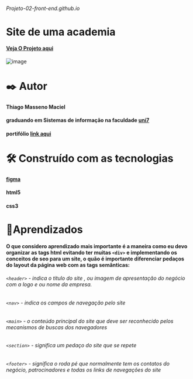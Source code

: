 ###### Projeto-02-front-end.github.io
# Site de uma academia
#### [Veja O Projeto aqui](https://thiagomassenomaciel.github.io/Projeto-02-front-end.github.io/)
![image](https://github.com/user-attachments/assets/8f2f681e-3de7-450b-a1c0-6047291a9669)

# ✒️ Autor 
#### Thiago Masseno Maciel
#### graduando em Sistemas de informação na faculdade [uni7](https://www.uni7.edu.br/)
#### portifólio [link aqui]( https://thiagomassenomaciel.github.io/MYportifolio.github.io/)

# 🛠️ Construído com as tecnologias
#### [figma](https://www.figma.com/design/CigMFndnbkNMYp8MBiGBSl/Explorer---Projeto-02-(Copy)?node-id=0-1&t=Gyn6EDCyNgVLuaPL-1)
#### html5
#### css3

# 📌Aprendizados 
#### O que considero aprendizado mais importante é a maneira como eu devo organizar as tags html evitando ter muitas `<div>` e implementando os conceitos de seo para um site, o quão é importante diferenciar pedaços do layout da página web com as tags semânticas:
###### `<header>` - indica o título do site , ou imagem de apresentação do negócio com a logo e ou nome da empresa.
###### `<nav>` - indica os campos de navegação pelo site
###### `<main>` - o conteúdo principal do site que deve ser reconhecido pelos mecanismos de buscas dos navegadores
###### `<section>` - significa um pedaço do site que se repete
###### `<footer>` - significa o roda pé que normalmente tem os contatos do negócio, patrocinadores e todas os links de navegações do site
 

